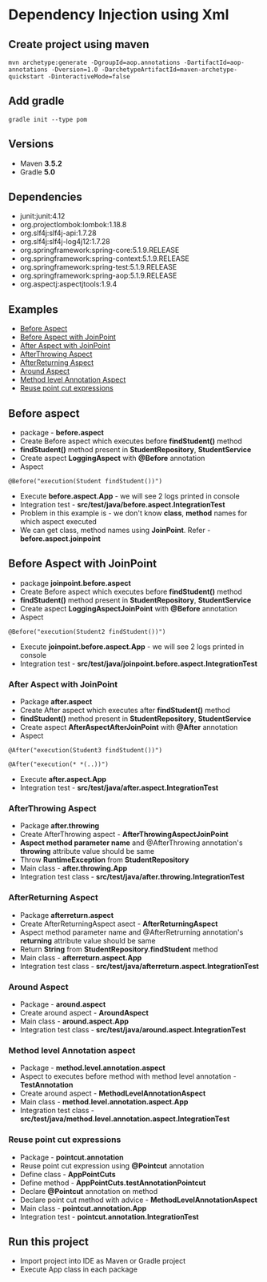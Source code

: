 # Dependency Injection using Xml

## Create project using maven
```
mvn archetype:generate -DgroupId=aop.annotations -DartifactId=aop-annotations -Dversion=1.0 -DarchetypeArtifactId=maven-archetype-quickstart -DinteractiveMode=false
```

## Add gradle
```
gradle init --type pom
```

## Versions
* Maven **3.5.2**
* Gradle **5.0**

## Dependencies
* junit:junit:4.12
* org.projectlombok:lombok:1.18.8
* org.slf4j:slf4j-api:1.7.28
* org.slf4j:slf4j-log4j12:1.7.28
* org.springframework:spring-core:5.1.9.RELEASE
* org.springframework:spring-context:5.1.9.RELEASE
* org.springframework:spring-test:5.1.9.RELEASE
* org.springframework:spring-aop:5.1.9.RELEASE
* org.aspectj:aspectjtools:1.9.4

## Examples
* [Before Aspect](#before-aspect)
* [Before Aspect with JoinPoint](#before-aspect-with-joinpoint)
* [After Aspect with JoinPoint](#after-aspect-with-joinpoint)
* [AfterThrowing Aspect](#afterthrowing-aspect)
* [AfterReturning Aspect](#afterreturning-aspect)
* [Around Aspect](#around-aspect)
* [Method level Annotation Aspect](#method-level-annotation-aspect)
* [Reuse point cut expressions](#reuse-point-cut-expressions)


## Before aspect
* package - **before.aspect**
* Create Before aspect which executes before **findStudent()** method
* **findStudent()** method present in **StudentRepository**, **StudentService**
* Create aspect **LoggingAspect** with **@Before** annotation
* Aspect
```
@Before("execution(Student findStudent())")
```
* Execute **before.aspect.App** - we will see 2 logs printed in console
* Integration test - **src/test/java/before.aspect.IntegrationTest**
* Problem in this example is - we don't know **class**, **method** names for which aspect executed
* We can get class, method names using **JoinPoint**. Refer - **before.aspect.joinpoint**

## Before Aspect with JoinPoint
* package **joinpoint.before.aspect**
* Create Before aspect which executes before **findStudent()** method
* **findStudent()** method present in **StudentRepository**, **StudentService**
* Create aspect **LoggingAspectJoinPoint** with **@Before** annotation
* Aspect
```
@Before("execution(Student2 findStudent())")
```
* Execute **joinpoint.before.aspect.App** - we will see 2 logs printed in console
* Integration test - **src/test/java/joinpoint.before.aspect.IntegrationTest**

### After Aspect with JoinPoint
* Package **after.aspect**
* Create After aspect which executes after **findStudent()** method
* **findStudent()** method present in **StudentRepository**, **StudentService**
* Create aspect **AfterAspectAfterJoinPoint** with **@After** annotation
* Aspect
```
@After("execution(Student3 findStudent())")
```
```
@After("execution(* *(..))")
```
* Execute **after.aspect.App**
* Integration test - **src/test/java/after.aspect.IntegrationTest**

### AfterThrowing Aspect
* Package **after.throwing**
* Create AfterThrowing aspect - **AfterThrowingAspectJoinPoint**
* **Aspect method parameter name** and @AfterThrowing annotation's **throwing** attribute value should be same
* Throw **RuntimeException** from **StudentRepository**
* Main class - **after.throwing.App**
* Integration test class - **src/test/java/after.throwing.IntegrationTest**

### AfterReturning Aspect
* Package **afterreturn.aspect**
* Create AfterReturningAspect asect - **AfterReturningAspect**
* Aspect method parameter name and @AfterRetrurning annotation's **returning** attribute value should be same
* Return **String** from **StudentRepository.findStudent** method
* Main class - **afterreturn.aspect.App**
* Integration test class - **src/test/java/afterreturn.aspect.IntegrationTest**

### Around Aspect
* Package - **around.aspect**
* Create around aspect - **AroundAspect**
* Main class - **around.aspect.App**
* Integration test class - **src/test/java/around.aspect.IntegrationTest**

### Method level Annotation aspect
* Package - **method.level.annotation.aspect**
* Aspect to executes before method with method level annotation - **TestAnnotation**
* Create around aspect - **MethodLevelAnnotationAspect**
* Main class - **method.level.annotation.aspect.App**
* Integration test class - **src/test/java/method.level.annotation.aspect.IntegrationTest**

### Reuse point cut expressions
* Package - **pointcut.annotation**
* Reuse point cut expression using **@Pointcut** annotation
* Define class - **AppPointCuts**
* Define method - **AppPointCuts.testAnnotationPointcut**
* Declare **@Pointcut** annotation on method
* Declare point cut method with advice - **MethodLevelAnnotationAspect**
* Main class - **pointcut.annotation.App**
* Integration test - **pointcut.annotation.IntegrationTest**

## Run this project
* Import project into IDE as Maven or Gradle project
* Execute App class in each package